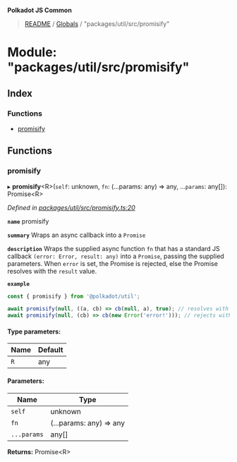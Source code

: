 **Polkadot JS Common**

> [README](../README.md) / [Globals](../globals.md) / "packages/util/src/promisify"

# Module: "packages/util/src/promisify"

## Index

### Functions

* [promisify](_packages_util_src_promisify_.md#promisify)

## Functions

### promisify

▸ **promisify**\<R>(`self`: unknown, `fn`: (...params: any) => any, ...`params`: any[]): Promise\<R>

*Defined in [packages/util/src/promisify.ts:20](https://github.com/polkadot-js/common/blob/ce964d2f/packages/util/src/promisify.ts#L20)*

**`name`** promisify

**`summary`** Wraps an async callback into a `Promise`

**`description`** 
Wraps the supplied async function `fn` that has a standard JS callback `(error: Error, result: any)` into a `Promise`, passing the supplied parameters. When `error` is set, the Promise is rejected, else the Promise resolves with the `result` value.

**`example`** 
<BR>

```javascript
const { promisify } from '@polkadot/util';

await promisify(null, ((a, cb) => cb(null, a), true); // resolves with `true`
await promisify(null, (cb) => cb(new Error('error!'))); // rejects with `error!`
```

#### Type parameters:

Name | Default |
------ | ------ |
`R` | any |

#### Parameters:

Name | Type |
------ | ------ |
`self` | unknown |
`fn` | (...params: any) => any |
`...params` | any[] |

**Returns:** Promise\<R>
